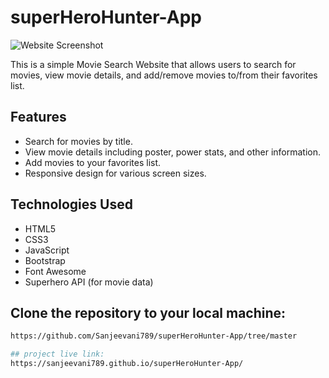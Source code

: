 # superHeroHunter-App

![Website Screenshot](screenshot.png)

This is a simple Movie Search Website that allows users to search for movies, view movie details, and add/remove movies to/from their favorites list.

## Features
- Search for movies by title.
- View movie details including poster, power stats, and other information.
- Add movies to your favorites list.
- Responsive design for various screen sizes.

## Technologies Used
- HTML5
- CSS3
- JavaScript
- Bootstrap
- Font Awesome
- Superhero API (for movie data)

## Clone the repository to your local machine:
   ```bash
https://github.com/Sanjeevani789/superHeroHunter-App/tree/master

## project live link:
https://sanjeevani789.github.io/superHeroHunter-App/
